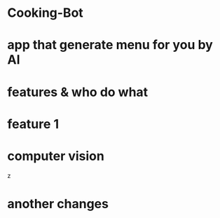 # Cooking-Bot
# app that generate menu for you by AI

# features & who do what 
# feature 1
# computer vision
z
# another changes
